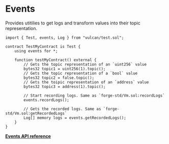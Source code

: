 # Events

Provides utitilies to get logs and transform values into their topic representation.

```solidity
import { Test, events, Log } from "vulcan/test.sol";

contract TestMyContract is Test {
    using events for *;

    function testMyContract() external {
        // Gets the topic representation of an `uint256` value
        bytes32 topic1 = uint256(1).topic();
        // Gets the topic representation of a `bool` value
        bytes32 topic2 = false.topic();
        // Gets the toipic representation of an `address` value
        bytes32 topic3 = address(1).topic();

        // Start recording logs. Same as `forge-std/Vm.sol:recordLogs`
        events.recordLogs();

		// Gets the recorded logs. Same as `forge-std/Vm.sol:getRecordedLogs`
        Log[] memory logs = events.getRecordedLogs();
    }
}
```
[**Events API reference**](../reference/modules/events.md)
